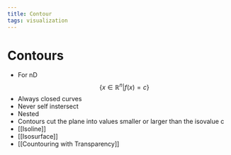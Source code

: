 ```yaml
---
title: Contour
tags: visualization
---
```


# Contours
- For nD $$\{x \in \mathbb{R}^{n}|f(x)=c\}$$
- Always closed curves
- Never self instersect
- Nested
- Contours cut the plane into values smaller or larger than the isovalue c
- [[Isoline]]
- [[Isosurface]]
- [[Countouring with Transparency]]




























































































